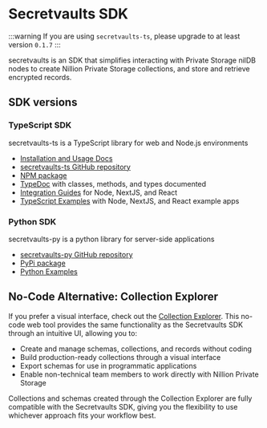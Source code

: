 # Secretvaults SDK


:::warning
If you are using `secretvaults-ts`, please upgrade to at least version `0.1.7`
:::

secretvaults is an SDK that simplifies interacting with Private Storage nilDB nodes to create Nillion Private Storage collections, and store and retrieve encrypted records.

## SDK versions

### TypeScript SDK

secretvaults-ts is a TypeScript library for web and Node.js environments

- [Installation and Usage Docs](/build/private-storage/ts-docs)
- [secretvaults-ts GitHub repository](https://github.com/NillionNetwork/secretvaults-ts)
- [NPM package](https://www.npmjs.com/package/@nillion/secretvaults)
- [TypeDoc](https://nillion.pub/secretvaults-ts/) with classes, methods, and types documented
- [Integration Guides](/build/private-storage/platform) for Node, NextJS, and React
- [TypeScript Examples](https://github.com/NillionNetwork/blind-module-examples/tree/main/nildb/secretvaults-ts/standard-collection) with Node, NextJS, and React example apps

### Python SDK

secretvaults-py is a python library for server-side applications

- [secretvaults-py GitHub repository](https://github.com/NillionNetwork/secretvaults-py)
- [PyPi package](https://pypi.org/project/secretvaults)
- [Python Examples](https://github.com/NillionNetwork/secretvaults-py/tree/main/examples)

## No-Code Alternative: Collection Explorer

If you prefer a visual interface, check out the [Collection Explorer](/build/private-storage/collection-explorer). This no-code web tool provides the same functionality as the Secretvaults SDK through an intuitive UI, allowing you to:

- Create and manage schemas, collections, and records without coding
- Build production-ready collections through a visual interface
- Export schemas for use in programmatic applications
- Enable non-technical team members to work directly with Nillion Private Storage

Collections and schemas created through the Collection Explorer are fully compatible with the Secretvaults SDK, giving you the flexibility to use whichever approach fits your workflow best.
